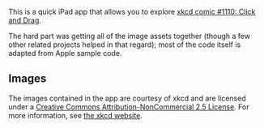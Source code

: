This is a quick iPad app that allows you to explore [xkcd comic #1110: Click and Drag](http://xkcd.com/1110).

The hard part was getting all of the image assets together (though a few other related projects helped in that regard); most of the code itself is adapted from Apple sample code.

## Images

The images contained in the app are courtesy of xkcd and are licensed under a [Creative Commons Attribution-NonCommercial 2.5 License](http://creativecommons.org/licenses/by-nc/2.5/). For more information, see [the xkcd website](http://xkcd.com/license.html).